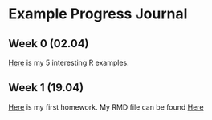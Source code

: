 # Example Progress Journal

## Week 0 (02.04)

[Here](files/hw0_alihan_zer.html) is my 5 interesting R examples.

## Week 1 (19.04)
[Here](files/2017402156_HW1.html) is my first homework. 
My RMD file can be found [Here](files/2017402156_HW1.rmd)